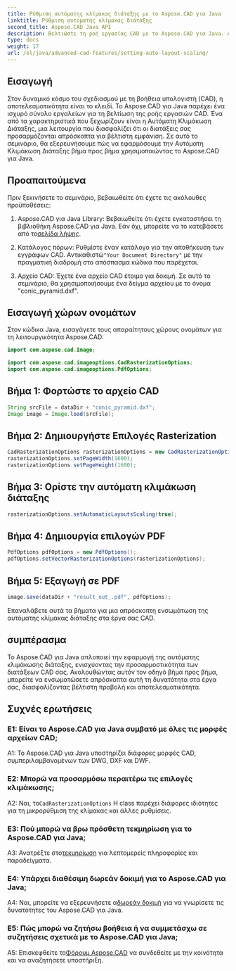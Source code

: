 ```yaml
---
title: Ρύθμιση αυτόματης κλίμακας διάταξης με το Aspose.CAD για Java
linktitle: Ρύθμιση αυτόματης κλίμακας διάταξης
second_title: Aspose.CAD Java API
description: Βελτιώστε τη ροή εργασίας CAD με το Aspose.CAD για Java. Αυτός ο οδηγός βήμα προς βήμα εισάγει την Αυτόματη Κλιμάκωση Διάταξης, εξασφαλίζοντας βέλτιστη προβολή και αποτελεσματικότητα. Κατεβάστε τη βιβλιοθήκη, ακολουθήστε το σεμινάριο και φέρτε επανάσταση στα έργα σας CAD.
type: docs
weight: 17
url: /el/java/advanced-cad-features/setting-auto-layout-scaling/
---
```

## Εισαγωγή

Στον δυναμικό κόσμο του σχεδιασμού με τη βοήθεια υπολογιστή (CAD), η αποτελεσματικότητα είναι το κλειδί. Το Aspose.CAD για Java παρέχει ένα ισχυρό σύνολο εργαλείων για τη βελτίωση της ροής εργασιών CAD. Ένα από τα χαρακτηριστικά που ξεχωρίζουν είναι η Αυτόματη Κλιμάκωση Διάταξης, μια λειτουργία που διασφαλίζει ότι οι διατάξεις σας προσαρμόζονται απρόσκοπτα για βέλτιστη εμφάνιση. Σε αυτό το σεμινάριο, θα εξερευνήσουμε πώς να εφαρμόσουμε την Αυτόματη Κλιμάκωση Διάταξης βήμα προς βήμα χρησιμοποιώντας το Aspose.CAD για Java.

## Προαπαιτούμενα

Πριν ξεκινήσετε το σεμινάριο, βεβαιωθείτε ότι έχετε τις ακόλουθες προϋποθέσεις:

1.  Aspose.CAD για Java Library: Βεβαιωθείτε ότι έχετε εγκαταστήσει τη βιβλιοθήκη Aspose.CAD για Java. Εάν όχι, μπορείτε να το κατεβάσετε από το[σελίδα λήψης](https://releases.aspose.com/cad/java/).

2.  Κατάλογος πόρων: Ρυθμίστε έναν κατάλογο για την αποθήκευση των εγγράφων CAD. Αντικαθιστώ`"Your Document Directory"` με την πραγματική διαδρομή στο απόσπασμα κώδικα που παρέχεται.

3. Αρχείο CAD: Έχετε ένα αρχείο CAD έτοιμο για δοκιμή. Σε αυτό το σεμινάριο, θα χρησιμοποιήσουμε ένα δείγμα αρχείου με το όνομα "conic_pyramid.dxf".

## Εισαγωγή χώρων ονομάτων

Στον κώδικα Java, εισαγάγετε τους απαραίτητους χώρους ονομάτων για τη λειτουργικότητα Aspose.CAD:

```java
import com.aspose.cad.Image;

import com.aspose.cad.imageoptions.CadRasterizationOptions;
import com.aspose.cad.imageoptions.PdfOptions;
```

## Βήμα 1: Φορτώστε το αρχείο CAD

```java
String srcFile = dataDir + "conic_pyramid.dxf";
Image image = Image.load(srcFile);
```

## Βήμα 2: Δημιουργήστε Επιλογές Rasterization

```java
CadRasterizationOptions rasterizationOptions = new CadRasterizationOptions();
rasterizationOptions.setPageWidth(1600);
rasterizationOptions.setPageHeight(1600);
```

## Βήμα 3: Ορίστε την αυτόματη κλιμάκωση διάταξης

```java
rasterizationOptions.setAutomaticLayoutsScaling(true);
```

## Βήμα 4: Δημιουργία επιλογών PDF

```java
PdfOptions pdfOptions = new PdfOptions();
pdfOptions.setVectorRasterizationOptions(rasterizationOptions);
```

## Βήμα 5: Εξαγωγή σε PDF

```java
image.save(dataDir + "result_out_.pdf", pdfOptions);
```

Επαναλάβετε αυτά τα βήματα για μια απρόσκοπτη ενσωμάτωση της αυτόματης κλίμακας διάταξης στα έργα σας CAD.

## συμπέρασμα

Το Aspose.CAD για Java απλοποιεί την εφαρμογή της αυτόματης κλιμάκωσης διάταξης, ενισχύοντας την προσαρμοστικότητα των διατάξεων CAD σας. Ακολουθώντας αυτόν τον οδηγό βήμα προς βήμα, μπορείτε να ενσωματώσετε απρόσκοπτα αυτή τη δυνατότητα στα έργα σας, διασφαλίζοντας βέλτιστη προβολή και αποτελεσματικότητα.

## Συχνές ερωτήσεις

### Ε1: Είναι το Aspose.CAD για Java συμβατό με όλες τις μορφές αρχείων CAD;

A1: Το Aspose.CAD για Java υποστηρίζει διάφορες μορφές CAD, συμπεριλαμβανομένων των DWG, DXF και DWF.

### Ε2: Μπορώ να προσαρμόσω περαιτέρω τις επιλογές κλιμάκωσης;

 Α2: Ναι, το`CadRasterizationOptions` Η class παρέχει διάφορες ιδιότητες για τη μικρορύθμιση της κλίμακας και άλλες ρυθμίσεις.

### Ε3: Πού μπορώ να βρω πρόσθετη τεκμηρίωση για το Aspose.CAD για Java;

 A3: Ανατρέξτε στο[τεκμηρίωση](https://reference.aspose.com/cad/java/) για λεπτομερείς πληροφορίες και παραδείγματα.

### Ε4: Υπάρχει διαθέσιμη δωρεάν δοκιμή για το Aspose.CAD για Java;

 A4: Ναι, μπορείτε να εξερευνήσετε α[δωρεάν δοκιμή](https://releases.aspose.com/) για να γνωρίσετε τις δυνατότητες του Aspose.CAD για Java.

### Ε5: Πώς μπορώ να ζητήσω βοήθεια ή να συμμετάσχω σε συζητήσεις σχετικά με το Aspose.CAD για Java;

A5: Επισκεφθείτε το[Φόρουμ Aspose.CAD](https://forum.aspose.com/c/cad/19) να συνδεθείτε με την κοινότητα και να αναζητήσετε υποστήριξη.
